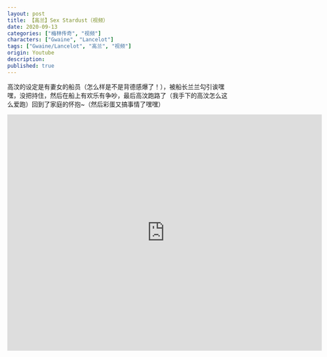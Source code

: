 ```yaml
---
layout: post
title: 【高兰】Sex Stardust（视频）
date: 2020-09-13
categories: ["梅林传奇", "视频"]
characters: ["Gwaine", "Lancelot"]
tags: ["Gwaine/Lancelot", "高兰", "视频"]
origin: Youtube
description: 
published: true
---
```


高汶的设定是有妻女的船员（怎么样是不是背德感爆了！），被船长兰兰勾引诶嘿嘿，没把持住，然后在船上有欢乐有争吵，最后高汶跑路了（我手下的高汶怎么这么爱跑）回到了家庭的怀抱\~（然后彩蛋又搞事情了嘿嘿）

<iframe width="720" height="540" src="https://www.youtube.com/embed/1d5LNFP4HTc" frameborder="0" allow="accelerometer; autoplay; clipboard-write; encrypted-media; gyroscope; picture-in-picture" allowfullscreen></iframe>
